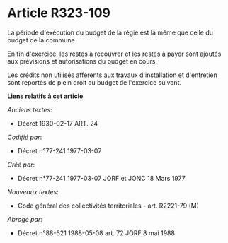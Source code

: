 # Article R323-109

La période d'exécution du budget de la régie       est la même que celle du budget de la commune. 

En fin d'exercice, les restes à recouvrer et les restes à payer sont ajoutés aux prévisions et autorisations du budget en
cours. 

Les crédits non utilisés afférents aux travaux d'installation et d'entretien sont reportés de plein droit au budget de
l'exercice suivant.

**Liens relatifs à cet article**

_Anciens textes_:

  - Décret  1930-02-17 ART. 24

_Codifié par_:

  - Décret n°77-241 1977-03-07

_Créé par_:

  - Décret n°77-241 1977-03-07 JORF et JONC 18 Mars 1977

_Nouveaux textes_:

  - Code général des collectivités territoriales - art. R2221-79 (M)

_Abrogé par_:

  - Décret n°88-621 1988-05-08 art. 72 JORF 8 mai 1988
